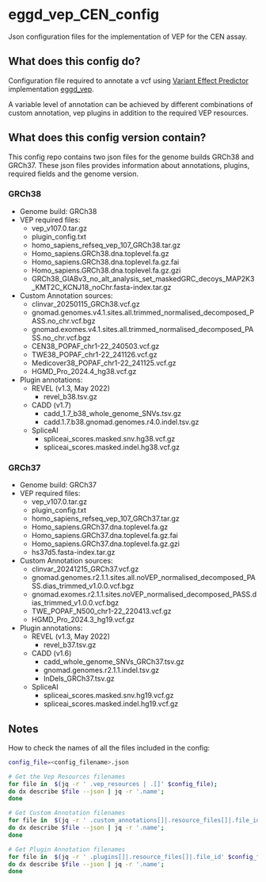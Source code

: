 # eggd_vep_CEN_config

Json configuration files for the implementation of VEP for the CEN assay.

## What does this config do?

Configuration file required to annotate a vcf using [Variant Effect Predictor](https://github.com/Ensembl/ensembl-vep) implementation [eggd_vep](https://github.com/eastgenomics/eggd_vep).

A variable level of annotation can be achieved by different combinations of custom annotation, vep plugins in addition to the required VEP resources.

## What does this config version contain?

This config repo contains two json files for the genome builds GRCh38 and GRCh37.
These json files provides information about annotations, plugins, required fields and the genome version.

### GRCh38

* Genome build: GRCh38
* VEP required files:
  * vep_v107.0.tar.gz
  * plugin_config.txt
  * homo_sapiens_refseq_vep_107_GRCh38.tar.gz
  * Homo_sapiens.GRCh38.dna.toplevel.fa.gz
  * Homo_sapiens.GRCh38.dna.toplevel.fa.gz.fai
  * Homo_sapiens.GRCh38.dna.toplevel.fa.gz.gzi
  * GRCh38_GIABv3_no_alt_analysis_set_maskedGRC_decoys_MAP2K3_KMT2C_KCNJ18_noChr.fasta-index.tar.gz
* Custom Annotation sources:
  * clinvar_20250115_GRCh38.vcf.gz
  * gnomad.genomes.v4.1.sites.all.trimmed_normalised_decomposed_PASS.no_chr.vcf.bgz
  * gnomad.exomes.v4.1.sites.all.trimmed_normalised_decomposed_PASS.no_chr.vcf.bgz
  * CEN38_POPAF_chr1-22_240503.vcf.gz
  * TWE38_POPAF_chr1-22_241126.vcf.gz
  * Medicover38_POPAF_chr1-22_241125.vcf.gz
  * HGMD_Pro_2024.4_hg38.vcf.gz
* Plugin annotations:
  * REVEL (v1.3, May 2022)
    * revel_b38.tsv.gz
  * CADD (v1.7)
    * cadd_1.7_b38_whole_genome_SNVs.tsv.gz
    * cadd.1.7.b38.gnomad.genomes.r4.0.indel.tsv.gz
  * SpliceAI
    * spliceai_scores.masked.snv.hg38.vcf.gz
    * spliceai_scores.masked.indel.hg38.vcf.gz


### GRCh37

* Genome build: GRCh37
* VEP required files:
  * vep_v107.0.tar.gz
  * plugin_config.txt
  * homo_sapiens_refseq_vep_107_GRCh37.tar.gz
  * Homo_sapiens.GRCh37.dna.toplevel.fa.gz
  * Homo_sapiens.GRCh37.dna.toplevel.fa.gz.fai
  * Homo_sapiens.GRCh37.dna.toplevel.fa.gz.gzi
  * hs37d5.fasta-index.tar.gz
* Custom Annotation sources:
  * clinvar_20241215_GRCh37.vcf.gz
  * gnomad.genomes.r2.1.1.sites.all.noVEP_normalised_decomposed_PASS.dias_trimmed_v1.0.0.vcf.bgz
  * gnomad.exomes.r2.1.1.sites.noVEP_normalised_decomposed_PASS.dias_trimmed_v1.0.0.vcf.bgz
  * TWE_POPAF_N500_chr1-22_220413.vcf.gz
  * HGMD_Pro_2024.3_hg19.vcf.gz
* Plugin annotations:
  * REVEL (v1.3, May 2022)
    * revel_b37.tsv.gz
  * CADD (v1.6)
    * cadd_whole_genome_SNVs_GRCh37.tsv.gz
    * gnomad.genomes.r2.1.1.indel.tsv.gz
    * InDels_GRCh37.tsv.gz
  * SpliceAI
    * spliceai_scores.masked.snv.hg19.vcf.gz
    * spliceai_scores.masked.indel.hg19.vcf.gz

## Notes

  How to check the names of all the files included in the config:

```bash
config_file=<config_filename>.json

# Get the Vep Resources filenames
for file in  $(jq -r ' .vep_resources | .[]' $config_file);
do dx describe $file --json | jq -r '.name';
done

# Get Custom Annotation filenames
for file in  $(jq -r ' .custom_annotations[]|.resource_files[]|.file_id' $config_file);
do dx describe $file --json | jq -r '.name';
done

# Get Plugin Annotation filenames
for file in  $(jq -r ' .plugins[]|.resource_files[]|.file_id' $config_file);
do dx describe $file --json | jq -r '.name';
done

```
